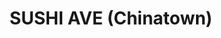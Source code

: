 ---
layout: place
title: SUSHI AVE (Chinatown)
permalink: /washington/seattle/sushi-ave-chinatown.html
stateAbbr: WA
stateName: Washington
cityName: Seattle
seo:
  type: restaurant
  links: null
place_id: ChIJHXjA8k9rkFQRESvtoheRZUw
photos:
  - name: >-
      places/ChIJHXjA8k9rkFQRESvtoheRZUw/photos/AeeoHcKm8ZK9Gma0lD3FBCzyJMXprcaEcZ_fEELZcfX-qjRGpVsLC1LkpTCq76wz_e8_TxvcImA_hYt6A6xbF4OI1Zu9ZacuWLelwLC1-HB0NZ1d6Jd6TVGBCMm6kB4Z9UnC2_FZy1VWZoB1seDUYlCd0javJVQeglxW8Gu3imjw-Zuv1kEDRqzruLjv-xM_Zafu2r0eb8wTmdzoe-W4gKz99h70ytyw7oBB6jcdeSVW0MCXR7TV6Dc7lon_53HnehPfgMfke1SET2KK13KsMKDr-CgwL0kK0n8Yf01l3PBzZF6NCg
    widthPx: 4032
    heightPx: 3024
    authorAttributions:
      - displayName: SUSHI AVE (Chinatown)
        uri: https://maps.google.com/maps/contrib/104092624335498777746
        photoUri: >-
          https://lh3.googleusercontent.com/a-/ALV-UjVnG8yDQinyAZXenu4Bfaa5VcBIVr2Wb0UEnZHVx00ojZ9OK8la=s100-p-k-no-mo
    flagContentUri: >-
      https://www.google.com/local/imagery/report/?cb_client=maps_api_places.places_api&image_key=!1e10!2sAF1QipOiwrZH6UGanwhjX3yQjK-RH_56NWqzgxpqiwjG&hl=en-US
    googleMapsUri: >-
      https://www.google.com/maps/place//data=!3m4!1e2!3m2!1sAF1QipOiwrZH6UGanwhjX3yQjK-RH_56NWqzgxpqiwjG!2e10!4m2!3m1!1s0x54906b4ff2c0781d:0x4c659117a2ed2b11
  - name: >-
      places/ChIJHXjA8k9rkFQRESvtoheRZUw/photos/AeeoHcKhngSdxOC6CqYMg0SZhbfpCVbQMxQGRG7Jfvjv8n27eVGyukysQrIcGSbMPOssraDyM2Y-3uzmGhdu3rU-YngmH67tw3TZCxYVr7e_a0oJ6FBo93R9AVtpwNOygwpLm5oRrBXD-dz-mCJNw2_tROWtOHd-254RrSPSaVdN43su2BFF0lmpgabLSEZ49heAAYUNQh843enJbbzwuVSV4F0Bzpi-_b7m7VwrslcZAcob73Nbu5EIe7JOCpwhvwa7HTWdyxpZMZjqUGpcquE4AH4tWgr5_p9Pel64a03t7UUJ6A
    widthPx: 3024
    heightPx: 3024
    authorAttributions:
      - displayName: SUSHI AVE (Chinatown)
        uri: https://maps.google.com/maps/contrib/104092624335498777746
        photoUri: >-
          https://lh3.googleusercontent.com/a-/ALV-UjVnG8yDQinyAZXenu4Bfaa5VcBIVr2Wb0UEnZHVx00ojZ9OK8la=s100-p-k-no-mo
    flagContentUri: >-
      https://www.google.com/local/imagery/report/?cb_client=maps_api_places.places_api&image_key=!1e10!2sAF1QipN5HmM9aIlFdVh_Qnp3j6i3HYa2ctxb-s_NvxYQ&hl=en-US
    googleMapsUri: >-
      https://www.google.com/maps/place//data=!3m4!1e2!3m2!1sAF1QipN5HmM9aIlFdVh_Qnp3j6i3HYa2ctxb-s_NvxYQ!2e10!4m2!3m1!1s0x54906b4ff2c0781d:0x4c659117a2ed2b11
  - name: >-
      places/ChIJHXjA8k9rkFQRESvtoheRZUw/photos/AeeoHcLLGjbwYUH9ZJNxMOHQO9XtbQ2mfNZkV8ePHP7jH78GWKfZiQriu4shWgF3-Q4UcZji4AIELHWtC7EwKX3KEiQS9JYWSJAWaaAm6wpAqZxqNXFB5jALknRujW_0uM85zkUfoO_A_gQGk8SVs2fbnpSgJXDfhN0fRT_LF2DrZluWARR3cDa60Vbc9YbjaRh1aP-J6MRDawg_FUaT11hZiGUR64IoEOtR46AfSHvrKeDXdlkoCeE-J_p6sbLsp7tFu_E21aHjolS1YZz4wfoudywpNsNucCi9e00Jg5DyBJKr9aMc-FKAI2GGsXbNumJr43G06AEnIHffIrZPlwrjp7v9pa_wbF4nEWY9jj2sGLEhznp22iXJNjESyKnf7-Rl29O1H87wsOodCJi2_QbHa6vzEgvzjPm2__j9e-gqpwHExovb
    widthPx: 1125
    heightPx: 1516
    authorAttributions:
      - displayName: Anita M
        uri: https://maps.google.com/maps/contrib/106773577802227193947
        photoUri: >-
          https://lh3.googleusercontent.com/a-/ALV-UjVEnbmhunNtvzWuP0ownA7ly7P0zxuNhACXJS30_MMK-J0ZMDK3=s100-p-k-no-mo
    flagContentUri: >-
      https://www.google.com/local/imagery/report/?cb_client=maps_api_places.places_api&image_key=!1e10!2sCIHM0ogKEICAgMCInPz25AE&hl=en-US
    googleMapsUri: >-
      https://www.google.com/maps/place//data=!3m4!1e2!3m2!1sCIHM0ogKEICAgMCInPz25AE!2e10!4m2!3m1!1s0x54906b4ff2c0781d:0x4c659117a2ed2b11
  - name: >-
      places/ChIJHXjA8k9rkFQRESvtoheRZUw/photos/AeeoHcI2u-Bsl5hSoompJR8pWJtGvDQleByk4a8228VsbPAa6mc1ykIJyYbop-8aNDvIu5Od9qhxV1jShS7wYpxwWVISSF55EGB4AKtfcyyLrEgYJans0FW1Pu_EhdQVbshrHc2Uc1iOrxrzO_pL1WGaQZvhv3yfuSinO7pEI7aW1_uik2f7a9Cbaq9jNDcWMu3kQR3b6vyA93q4sMeU3SdNctotBmo2zmkOLUt1SWMGtqsm9VUNDnaKM30uPDMU6tRN2qDsew0A-uCeMWC1_G9DRiaM7PBtk4GdM4yMJI2Bq_HO4czZXzZgPSIVfckGPDCJiL30UmVf3WKaIoNXHr1Eo1Pq67VLLMZ0ckK5HITwhT8mAXgQQDN3dD-cjvf0aUHcTAz0QUrKxuXUySWM8q-2tGl7yca5xG0VINwv-NDS2dKo7fc
    widthPx: 3024
    heightPx: 2540
    authorAttributions:
      - displayName: Martín Acuña
        uri: https://maps.google.com/maps/contrib/106262867561949097389
        photoUri: >-
          https://lh3.googleusercontent.com/a-/ALV-UjWBY9ii6-Z5V94pZmD0BImE3ydi_txywdHBz4MH4rl87blOWgaqqA=s100-p-k-no-mo
    flagContentUri: >-
      https://www.google.com/local/imagery/report/?cb_client=maps_api_places.places_api&image_key=!1e10!2sCIHM0ogKEICAgIDXmIeH3wE&hl=en-US
    googleMapsUri: >-
      https://www.google.com/maps/place//data=!3m4!1e2!3m2!1sCIHM0ogKEICAgIDXmIeH3wE!2e10!4m2!3m1!1s0x54906b4ff2c0781d:0x4c659117a2ed2b11
  - name: >-
      places/ChIJHXjA8k9rkFQRESvtoheRZUw/photos/AeeoHcIzlMV62sdk2y2izj2A14B9TEMtaKX2_jybEt-mJEEo2WRcJGJ1rjR8aI8OOoVB0zDLZpoT6cAyPtWjsJxkjfC5MJx7kbwZpDbCn-lWIDQzcL0vTBpEX0FyLL8OBIO2885OmtNgJMrnkJml6UisxpPB6rebnYE-U4DsWG4O3LwPwdhJQzDoQlfZzABp5nNgQw9rq-1otUidbjLjqrSJ4y79Sn5MvwUOfA6wYu_xRcCt_qPeyXA1STUAaAvicckYgTpfV-jryobiUEELXaFU8625WOHT33NNo-AKgbWx6gpxNklv2ZEwuKk4mG4FhUWf46yk8Dgnr2NEG8sZ4A66n2JUN-Q8rWMDZTQgUYMLlZ4TnYrfowtR0jLmK5f8aZJp8uR5Tw-210vkPCTGnLLI5XMxAK6eCALg_zK3g53-N3tOHD6b
    widthPx: 4032
    heightPx: 3024
    authorAttributions:
      - displayName: Yoel Tzampop
        uri: https://maps.google.com/maps/contrib/106758303534002800093
        photoUri: >-
          https://lh3.googleusercontent.com/a-/ALV-UjVcLKH6Rhz67piahsVP1uFIfyNsMZrf786wwEgIXTs2zJzp8uKo=s100-p-k-no-mo
    flagContentUri: >-
      https://www.google.com/local/imagery/report/?cb_client=maps_api_places.places_api&image_key=!1e10!2sCIHM0ogKEICAgMCA_ve-nwE&hl=en-US
    googleMapsUri: >-
      https://www.google.com/maps/place//data=!3m4!1e2!3m2!1sCIHM0ogKEICAgMCA_ve-nwE!2e10!4m2!3m1!1s0x54906b4ff2c0781d:0x4c659117a2ed2b11
  - name: >-
      places/ChIJHXjA8k9rkFQRESvtoheRZUw/photos/AeeoHcI4ncM6K_MmNzltf7hUo3coIhw3qkcdpTE_FyYNrDour2eaFl3NMipK44baGhyBbplEjXVw2SF-M7QFUtgib1VLKW0IFb5KXHFK4E2VMMDHx4tIhZ3SF4p4DSoKrnJ2mk_E8KgpN9DYeudZ10dYWUQo47h8PSNQsLmZZ1GeKyPpO1L14Ee-6lywIoyY6P4xSKYC8v0bLHlIPX85vf3RWsNDMQHUWZQCWOLoM2DH9j0JfhiFMa2nK5eFEETQGwrDtmpB-eoUpCFiJQkDDDOgTrY_3M2pp4MyfewyQR1ebE8wOg
    widthPx: 3024
    heightPx: 3024
    authorAttributions:
      - displayName: SUSHI AVE (Chinatown)
        uri: https://maps.google.com/maps/contrib/104092624335498777746
        photoUri: >-
          https://lh3.googleusercontent.com/a-/ALV-UjVnG8yDQinyAZXenu4Bfaa5VcBIVr2Wb0UEnZHVx00ojZ9OK8la=s100-p-k-no-mo
    flagContentUri: >-
      https://www.google.com/local/imagery/report/?cb_client=maps_api_places.places_api&image_key=!1e10!2sAF1QipNWW24xu0oKNo4LHdL-kosoPyxxcP92BAaMPl2Z&hl=en-US
    googleMapsUri: >-
      https://www.google.com/maps/place//data=!3m4!1e2!3m2!1sAF1QipNWW24xu0oKNo4LHdL-kosoPyxxcP92BAaMPl2Z!2e10!4m2!3m1!1s0x54906b4ff2c0781d:0x4c659117a2ed2b11
  - name: >-
      places/ChIJHXjA8k9rkFQRESvtoheRZUw/photos/AeeoHcJvTI-_GPXz08MXTfYNa33qKXfT1A3Fp33keW3s3DcNHDaM4jG8LvAmAXBmOWKzdfIuB6m7quWuJ5dEG-VQWa_K5btt3-7SII6QmoYldGqHyL3JdvQ5f_1ZT8UbYVgwpXA4xRIATMcBroI_C5J6nNmO2bsEhS1fcIvm0IIMBjojGhHLSwzur1L_stcbrkEgly6Y4anrOTbFzZWifDPAxrgnQ46CRgnCXTyVhnWBxE1xB4fH1sxb_OVbe9cZ3nLAsi2biBocNnJgXIUptPw1GmgwHhkTQAS4kVmz8CN4-rFRaA
    widthPx: 855
    heightPx: 854
    authorAttributions:
      - displayName: SUSHI AVE (Chinatown)
        uri: https://maps.google.com/maps/contrib/104092624335498777746
        photoUri: >-
          https://lh3.googleusercontent.com/a-/ALV-UjVnG8yDQinyAZXenu4Bfaa5VcBIVr2Wb0UEnZHVx00ojZ9OK8la=s100-p-k-no-mo
    flagContentUri: >-
      https://www.google.com/local/imagery/report/?cb_client=maps_api_places.places_api&image_key=!1e10!2sAF1QipMv9GWf9Jw2MRmJmCkP40Acnk-TXwzAsUQhJ0AB&hl=en-US
    googleMapsUri: >-
      https://www.google.com/maps/place//data=!3m4!1e2!3m2!1sAF1QipMv9GWf9Jw2MRmJmCkP40Acnk-TXwzAsUQhJ0AB!2e10!4m2!3m1!1s0x54906b4ff2c0781d:0x4c659117a2ed2b11
  - name: >-
      places/ChIJHXjA8k9rkFQRESvtoheRZUw/photos/AeeoHcLZ9_ShtJrQX-WLsKjt0AoeWWeK29rb-kjkWUpMQtEMrK4Ots-vzFvIkhvgwDYy3adXxm_csNXRrZao6aXO6DO9mCj2WpBO3Prvc5U16POQzMP21H7m0AHaGoX1ZHCZFos0_tRXDgZJBT9d4P5P8KxVaoQXfUNHLCnp3JROdTAo8dXJRB4_jBPoHEwPb5wka8AqTAkv6PkVpI0jJ0AJmW5wu2JKl_xogwJ8pnaUSxZyYrQtLUXfH6Kp_HWNVMYOMa_MCx-NEh6U_c6BL7pDlKrW9z6X8b4-fZ52o0zftMAtcA
    widthPx: 4032
    heightPx: 3024
    authorAttributions:
      - displayName: SUSHI AVE (Chinatown)
        uri: https://maps.google.com/maps/contrib/104092624335498777746
        photoUri: >-
          https://lh3.googleusercontent.com/a-/ALV-UjVnG8yDQinyAZXenu4Bfaa5VcBIVr2Wb0UEnZHVx00ojZ9OK8la=s100-p-k-no-mo
    flagContentUri: >-
      https://www.google.com/local/imagery/report/?cb_client=maps_api_places.places_api&image_key=!1e10!2sAF1QipMc874gZTxT3StFcZnlNchSwZfXiTQ2K3P7SXN8&hl=en-US
    googleMapsUri: >-
      https://www.google.com/maps/place//data=!3m4!1e2!3m2!1sAF1QipMc874gZTxT3StFcZnlNchSwZfXiTQ2K3P7SXN8!2e10!4m2!3m1!1s0x54906b4ff2c0781d:0x4c659117a2ed2b11
  - name: >-
      places/ChIJHXjA8k9rkFQRESvtoheRZUw/photos/AeeoHcLzOpUYXthclEDzHIr8NUQtybVn66552KfwfF97ZRdOfxNYIsqtMBvosxcAMQmEbr2Pnx2_gs_Aw6Km8QEs_ZB1tRjf5nth5GjDZx8z8X7hihO9KxFPxqO6mZ_FxXyriQzFDaAhq6KP1JLsp7DxG6NDPi2cGKHTDU7Vfcht7hO-FL2ApYPba9FMlQgP_BmHnU7TnCigXRMjr_EmGJJlaY3hrjgfbbUJYHOuAksXteUPja7K084AR-Acj7gR4l4F1tzwN4MSJcnDesk4EgN9UBfhpjO4x0Tj2j1muOPeV20Jrg
    widthPx: 4032
    heightPx: 3024
    authorAttributions:
      - displayName: SUSHI AVE (Chinatown)
        uri: https://maps.google.com/maps/contrib/104092624335498777746
        photoUri: >-
          https://lh3.googleusercontent.com/a-/ALV-UjVnG8yDQinyAZXenu4Bfaa5VcBIVr2Wb0UEnZHVx00ojZ9OK8la=s100-p-k-no-mo
    flagContentUri: >-
      https://www.google.com/local/imagery/report/?cb_client=maps_api_places.places_api&image_key=!1e10!2sAF1QipPBsPzPYKDuGQosDjKrpDvzjEo5Of7DhCTP5LbT&hl=en-US
    googleMapsUri: >-
      https://www.google.com/maps/place//data=!3m4!1e2!3m2!1sAF1QipPBsPzPYKDuGQosDjKrpDvzjEo5Of7DhCTP5LbT!2e10!4m2!3m1!1s0x54906b4ff2c0781d:0x4c659117a2ed2b11
  - name: >-
      places/ChIJHXjA8k9rkFQRESvtoheRZUw/photos/AeeoHcJIBZP3DfPVlRmImCkzSbtHHZHI7fkCkIAWCdJCc7l4TM1JXQbJHyONVbWjXRVPsE53g3G3x2jsveSt3q4OBCyuwCp6buOkrQrO7-3t3MA-ps_FqGB3jxntARclCtBqVFqAyTAHHekvDow-eCDCx4YjFiyiMSu3yaEXGcVnFRsa9mVSSa09HUVM7P-m3D4N-sU6YUjbNk6ZGjXnbdYICjyR100SZDyskhpGUFIJMHaEiMQzqDdq58RnX0e-g8kourUWW6aYwkJCAKK2C-RsUXkxiCMKqpHI-XMLNfe_ItM7Pfodd82QhQk63igwL0vVqaPR5LNh_6kNMySoE-xdsi-q6H3cOVYIh_AObVuTdU75hRUkK78Vrt_YJpPSUM7tiReWqyppsZ4TfxMCQGkLUNuu3V95SzLURGyly9RFLHI
    widthPx: 3024
    heightPx: 4032
    authorAttributions:
      - displayName: s Zihao
        uri: https://maps.google.com/maps/contrib/117598374396159948188
        photoUri: >-
          https://lh3.googleusercontent.com/a/ACg8ocKue6-j8JjOSe8O18XQNggGo5FGxHKbE-8ps9oG1f6e75pYgg=s100-p-k-no-mo
    flagContentUri: >-
      https://www.google.com/local/imagery/report/?cb_client=maps_api_places.places_api&image_key=!1e10!2sCIHM0ogKEICAgICusIm7Hg&hl=en-US
    googleMapsUri: >-
      https://www.google.com/maps/place//data=!3m4!1e2!3m2!1sCIHM0ogKEICAgICusIm7Hg!2e10!4m2!3m1!1s0x54906b4ff2c0781d:0x4c659117a2ed2b11
address: 900 S Jackson St ste 215, Seattle, WA 98104, USA
street: 900 S Jackson St ste 215
city: Seattle
state: WA
zip: '98104'
country: USA
neighborhood: Yesler Terrace
latitude: '47.599488'
longitude: '-122.320292'
accessibility_options:
  wheelchairAccessibleEntrance: true
  wheelchairAccessibleRestroom: true
  wheelchairAccessibleSeating: true
business_status: OPERATIONAL
name: SUSHI AVE (Chinatown)
google_maps_links:
  directionsUri: >-
    https://www.google.com/maps/dir//''/data=!4m7!4m6!1m1!4e2!1m2!1m1!1s0x54906b4ff2c0781d:0x4c659117a2ed2b11!3e0
  placeUri: https://maps.google.com/?cid=5504965650234026769
  writeAReviewUri: >-
    https://www.google.com/maps/place//data=!4m3!3m2!1s0x54906b4ff2c0781d:0x4c659117a2ed2b11!12e1
  reviewsUri: >-
    https://www.google.com/maps/place//data=!4m4!3m3!1s0x54906b4ff2c0781d:0x4c659117a2ed2b11!9m1!1b1
  photosUri: >-
    https://www.google.com/maps/place//data=!4m3!3m2!1s0x54906b4ff2c0781d:0x4c659117a2ed2b11!10e5
primary_type: Sushi Restaurant
opening_hours:
  regular: null
  current: null
secondary_opening_hours:
  regular:
    weekdayDescriptions: null
    type: null
  current:
    weekdayDescriptions: null
    type: null
phone: null
price_level: null
price_range: null
rating: null
rating_count: 0
website: null
description: >-
  Discover Sushi Ave in Seattle, WA$$$Sushi Ave in Seattle, WA, stands out as a
  casual dining destination nestled in the lively Chinatown neighborhood,
  offering a welcoming spot for fresh sushi enthusiasts. Drawing from its menu
  highlights, this restaurant features an array of expertly crafted sushi rolls
  and invigorating smoothies, making it a go-to choice for those seeking
  Japanese-inspired flavors in a relaxed setting. Located at the Pacific Rim
  Center, it boasts accessible entrances and seating, ensuring a comfortable
  visit for everyone. The vibrant atmosphere combines modern touches with
  traditional elements, appealing to anyone exploring top sushi options nearby.
  Whether you're looking for sushi places near me or a quick meal in the city,
  this spot delivers a satisfying blend of quality and convenience.
generative_summary: >-
  Discover Sushi Ave in Seattle, WA$$$Sushi Ave in Seattle, WA, stands out as a
  casual dining destination nestled in the lively Chinatown neighborhood,
  offering a welcoming spot for fresh sushi enthusiasts. Drawing from its menu
  highlights, this restaurant features an array of expertly crafted sushi rolls
  and invigorating smoothies, making it a go-to choice for those seeking
  Japanese-inspired flavors in a relaxed setting. Located at the Pacific Rim
  Center, it boasts accessible entrances and seating, ensuring a comfortable
  visit for everyone. The vibrant atmosphere combines modern touches with
  traditional elements, appealing to anyone exploring top sushi options nearby.
  Whether you're looking for sushi places near me or a quick meal in the city,
  this spot delivers a satisfying blend of quality and convenience.
generative_disclosure: Summarized by AI using the Grok-3-Mini model.
reviews: null
review_summary: >-
  Summary of Customer Feedback$$$While specific reviews for Sushi Ave are
  limited at the moment, folks generally rave about the fresh and flavorful
  sushi selections that keep diners coming back for more. Many appreciate the
  straightforward vibe and variety of dishes, noting it as a solid pick for
  casual meals with friends or solo adventures. The restaurant's approachable
  setting and thoughtful accessibility features add to the positive experiences
  shared by visitors. Overall, it's building a reputation as one of the reliable
  sushi restaurants near me, with comments often highlighting the tasty rolls
  and smooth service. If you're on the hunt for great Japanese places near me,
  this spot seems worth checking out for a straightforward and enjoyable bite.
review_disclosure: Summarized by AI using the Grok-3-Mini model.
parking_options: null
payment_options: null
allow_dogs: null
curbside_pickup: null
delivery: null
dine_in: null
good_for_children: null
good_for_groups: null
good_for_sports: null
live_music: null
menu_for_children: null
outdoor_seating: null
reservable: null
restroom: null
serves_beer: null
serves_breakfast: null
serves_brunch: null
serves_cocktails: null
serves_coffee: null
serves_dinner: null
serves_dessert: null
serves_lunch: null
serves_vegetarian_food: null
serves_wine: null
takeout: null
update_category: pro
places_description: null

---